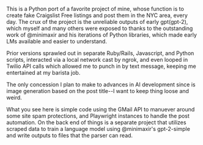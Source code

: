 This is a Python port of a favorite project of mine, whose function is to create fake Craigslist Free listings and post them in the NYC area, every day.  The crux of the project is the unreliable outputs of early gpt(gpt-2), which myself and many others were exposed to thanks to the outstanding work of @minimaxir and his iterations of Python libraries, which made early LMs available and easier to understand. 

Prior versions sprawled out in separate Ruby/Rails, Javascript, and Python scripts, interacted via a local network cast by ngrok, and even looped in Twilio API calls which allowed me to punch in by text message, keeping me entertained at my barista job.

The only concession I plan to make to advances in AI development since is image generation based on the post title--I want to keep thing loose and weird.

What you see here is simple code using the GMail API to manuever around some site spam protections, and Playwright instances to handle the post automation.  On the back end of things is a separate project that utilizes scraped data to train a language model using @minimaxir's gpt-2-simple and write outputs to files that the parser can read.